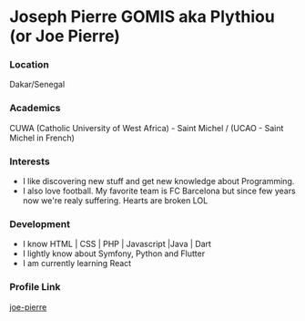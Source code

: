 # Joseph Pierre GOMIS aka Plythiou (or Joe Pierre)

### Location

Dakar/Senegal

### Academics

CUWA (Catholic University of West Africa) - Saint Michel / (UCAO - Saint Michel in French)

### Interests

- I like discovering new stuff and get new knowledge about Programming.
- I also love football. My favorite team is FC Barcelona but since few years now we're realy suffering. Hearts are broken LOL

### Development

- I know HTML | CSS | PHP | Javascript |Java | Dart
- I lightly know about Symfony, Python and Flutter
- I am currently learning React

### Profile Link

[joe-pierre](https://github.com/joe-pierre)
